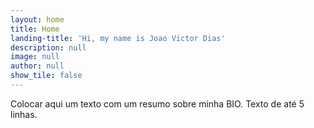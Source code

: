 ```yaml
---
layout: home
title: Home
landing-title: 'Hi, my name is Joao Victor Dias'
description: null
image: null
author: null
show_tile: false
---
```


Colocar aqui um texto com um resumo sobre minha BIO. Texto de até 5 linhas.
